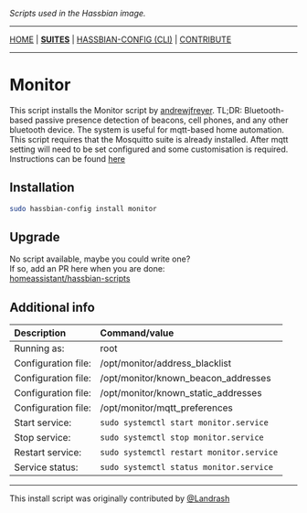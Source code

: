 _Scripts used in the Hassbian image._

***

[HOME](/) | [**SUITES**](/suites) | [HASSBIAN-CONFIG (CLI)](/cli) | [CONTRIBUTE](/contribute)

***

# Monitor

This script installs the Monitor script by [andrewjfreyer][andrewjfreyer].
TL;DR: Bluetooth-based passive presence detection of beacons, cell phones, and any other bluetooth device. The system is useful for mqtt-based home automation.
This script requires that the Mosquitto suite is already installed.
After mqtt setting will need to be set configured and some customisation is required. Instructions can be found [here](https://github.com/andrewjfreyer/monitor#getting-started)

## Installation

```bash
sudo hassbian-config install monitor
```

## Upgrade

No script available, maybe you could write one?  
If so, add an PR here when you are done:  
[homeassistant/hassbian-scripts][repo]

## Additional info

Description | Command/value
:--- | :---
Running as: | root
Configuration file: | /opt/monitor/address_blacklist
Configuration file: | /opt/monitor/known_beacon_addresses  
Configuration file: | /opt/monitor/known_static_addresses
Configuration file: | /opt/monitor/mqtt_preferences    
Start service: | `sudo systemctl start monitor.service`
Stop service: | `sudo systemctl stop monitor.service`
Restart service: | `sudo systemctl restart monitor.service`
Service status: | `sudo systemctl status monitor.service`

***

This install script was originally contributed by [@Landrash][landrash]

<!--- Links --->
[andrewjfreyer]: https://github.com/andrewjfreyer
[landrash]: https://github.com/landrash
[repo]: https://github.com/home-assistant/hassbian-scripts/pulls
